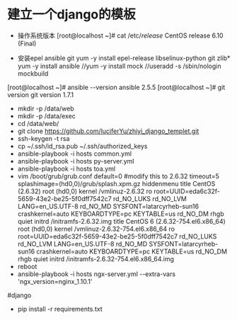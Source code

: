 # 建立一个django的模板

- 操作系统版本
[root@localhost ~]# cat /etc/*release*
CentOS release 6.10 (Final)


- 安装epel ansible git
yum -y install epel-release libselinux-python  git zlib*
yum -y install ansible
//yum -y install mock
//useradd -s /sbin/nologin mockbuild

[root@localhost ~]# ansible --version
ansible 2.5.5
[root@localhost ~]# git version
git version 1.7.1

- mkdir -p /data/web
- mkdir -p /data/exec
- cd /data/web/
- git clone https://github.com/luciferYu/zhiyi_django_templet.git
- ssh-keygen -t rsa 
- cp ~/.ssh/id_rsa.pub ~/.ssh/authorized_keys
- ansible-playbook -i hosts common.yml 
- ansible-playbook -i hosts py-server.yml 
- ansible-playbook -i hosts  toa.yml
- vim /boot/grub/grub.conf
  default=0 #modify this to 2.6.32
  timeout=5
  splashimage=(hd0,0)/grub/splash.xpm.gz
  hiddenmenu
  title CentOS (2.6.32)
        root (hd0,0)
        kernel /vmlinuz-2.6.32 ro root=UUID=eda6c32f-5659-43e2-be25-5f0dff7542c7 rd_NO_LUKS rd_NO_LVM LANG=en_US.UTF-8 rd_NO_MD SYSFONT=latarcyrheb-sun16 crashkernel=auto  KEYBOARDTYPE=pc KEYTABLE=us rd_NO_DM rhgb quiet
        initrd /initramfs-2.6.32.img
  title CentOS 6 (2.6.32-754.el6.x86_64)
        root (hd0,0)
        kernel /vmlinuz-2.6.32-754.el6.x86_64 ro root=UUID=eda6c32f-5659-43e2-be25-5f0dff7542c7 rd_NO_LUKS rd_NO_LVM LANG=en_US.UTF-8 rd_NO_MD SYSFONT=latarcyrheb-sun16 crashkernel=auto  KEYBOARDTYPE=pc KEYTABLE=us rd_NO_DM rhgb quiet
        initrd /initramfs-2.6.32-754.el6.x86_64.img
- reboot
- ansible-playbook -i hosts ngx-server.yml --extra-vars 'ngx_version=nginx_1.10.1' 



#django
- pip install -r requirements.txt
